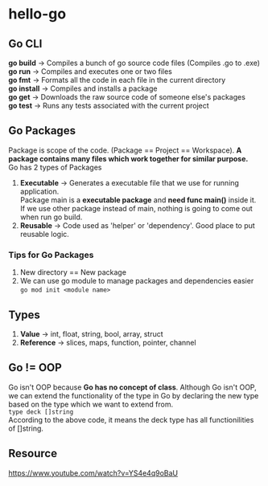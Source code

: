 # hello-go

## Go CLI

**go build** -> Compiles a bunch of go source code files  (Compiles .go to .exe)  
**go run** -> Compiles and executes one or two files  
**go fmt** -> Formats all the code in each file in the current directory  
**go install** -> Compiles and installs a package  
**go get** -> Downloads the raw source code of someone else's packages  
**go test** -> Runs any tests associated with the current project  

## Go Packages

Package is scope of the code. (Package == Project == Workspace). **A package contains many files which work together for similar purpose.**  
Go has 2 types of Packages  

1. **Executable** -> Generates a executable file that we use for running application.  
Package main is a **executable package** and **need func main()** inside it. If we use other package instead of main, nothing is going to come out when run go build.
2. **Reusable** -> Code used as 'helper' or 'dependency'. Good place to put reusable logic.

### Tips for Go Packages

1. New directory == New package
2. We can use go module to manage packages and dependencies easier  
``` go mod init <module name> ```

## Types

1. **Value** -> int, float, string, bool, array, struct
2. **Reference** -> slices, maps, function, pointer, channel

## Go != OOP
Go isn't OOP because **Go has no concept of class**. Although Go isn't OOP, we can extend the functionality of the type in Go by declaring the new type based on the  type which we want to extend from.  
``` type deck []string  ```  
According to the above code, it means the deck type has all functionilities of []string.  

## Resource
<https://www.youtube.com/watch?v=YS4e4q9oBaU>  
